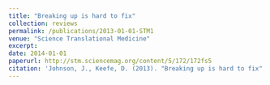```yaml
---
title: "Breaking up is hard to fix"
collection: reviews
permalink: /publications/2013-01-01-STM1
venue: "Science Translational Medicine"
excerpt:
date: 2014-01-01
paperurl: http://stm.sciencemag.org/content/5/172/172fs5
citation: 'Johnson, J., Keefe, D. (2013). "Breaking up is hard to fix" <i>Science Translational Medicine</i>. 5, 172:172fs5'
---
```


